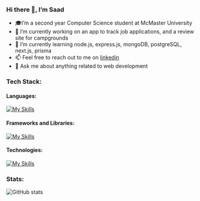 ### Hi there 👋, I’m Saad
- 🎓I’m a second year Computer Science student at McMaster University
- 🔭 I’m currently working on an app to track job applications, and a review site for campgrounds
- 🌱 I’m currently learning node.js, express.js, mongoDB, postgreSQL, next.js, prisma
- 📫 Feel free to reach out to me on [linkedin](https://www.linkedin.com/in/saad-tariq-cs/)
- 💬 Ask me about anything related to web development

### Tech Stack:

#### Languages:
[![My Skills](https://skillicons.dev/icons?i=js,ts,python,java,c,bash&theme=dark)](https://skillicons.dev)

#### Frameworks and Libraries:
[![My Skills](https://skillicons.dev/icons?i=react,next,redux,nodejs,express&theme=dark)](https://skillicons.dev)

#### Technologies:
[![My Skills](https://skillicons.dev/icons?i=git,github,vscode,mongodb,postgresql,prisma,linux&theme=dark)](https://skillicons.dev)

### Stats:
![GitHub stats](https://github-readme-stats.vercel.app/api?username=tariqs26&show_icons=true&theme=tokyonight)
<!--
- 👯 I’m looking to collaborate on ...
- ⚡ Fun fact: ...
- https://github.com/tandpfun/skill-icons
-->

